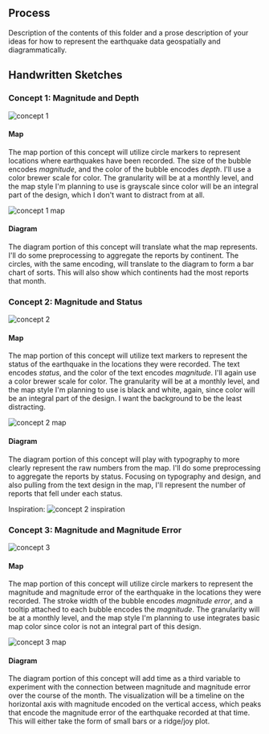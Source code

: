 ## Process

Description of the contents of this folder and a prose description of your ideas for how to represent
the earthquake data geospatially and diagrammatically.

## Handwritten Sketches

### Concept 1: Magnitude and Depth

![concept 1](design_1.jpg)

#### Map
The map portion of this concept will utilize circle markers to represent locations where earthquakes have been recorded. The size of the bubble encodes *magnitude*, and the color of the bubble encodes *depth*. I'll use a color brewer scale for color.
The granularity will be at a monthly level, and the map style I'm planning to use is grayscale since color will be an integral part of the design, which I don't want to distract from at all.

![concept 1 map](design_1_map.jpg)

#### Diagram
The diagram portion of this concept will translate what the map represents. I'll do some preprocessing to aggregate the reports by continent. The circles, with the same encoding, will translate to the diagram to form a bar chart of sorts. This will also show which continents had the most reports that month.

### Concept 2: Magnitude and Status

![concept 2](design_2.jpg)

#### Map
The map portion of this concept will utilize text markers to represent the status of the earthquake in the locations they were recorded. The text encodes *status*, and the color of the text encodes *magnitude*. I'll again use a color brewer scale for color.
The granularity will be at a monthly level, and the map style I'm planning to use is black and white, again, since color will be an integral part of the design. I want the background to be the least distracting.

![concept 2 map](design_2_map.jpg)

#### Diagram
The diagram portion of this concept will  play with typography to more clearly represent the raw numbers from the map. I'll do some preprocessing to aggregate the reports by status. Focusing on typography and design, and also pulling from the text design in the map, I'll represent the number of reports that fell under each status.

Inspiration:
![concept 2 inspiration](inspiration.jpg)

### Concept 3: Magnitude and Magnitude Error

![concept 3](design_3.jpg)

#### Map
The map portion of this concept will utilize circle markers to represent the magnitude and magnitude error of the earthquake in the locations they were recorded. The stroke width of the bubble encodes *magnitude error*, and a tooltip attached to each bubble encodes the *magnitude*.
The granularity will be at a monthly level, and the map style I'm planning to use integrates basic map color since color is not an integral part of this design.

![concept 3 map](design_3_map.jpg)

#### Diagram
The diagram portion of this concept will add time as a third variable to experiment with the connection between magnitude and magnitude error over the course of the month. The visualization will be a timeline on the horizontal axis with magnitude encoded on the vertical access, which peaks that encode the magnitude error of the earthquake recorded at that time. This will either take the form of small bars or a ridge/joy plot.


